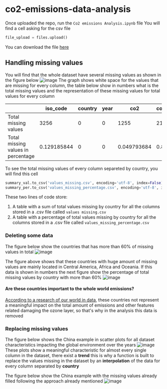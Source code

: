 # co2-emissions-data-analysis
Once uploaded the repo, run the `Co2 emissions Analysis.ipynb` file
You will find a cell asking for the csv file 
```python
file_upload = files.upload()
```
You can download the file [here](https://drive.google.com/file/d/1bYWfWoPAaLSjiHQwQhHSYikSCqJYDGCM/view?usp=share_link "here")

## Handling missing values
 
You will find that the whole dataset have several missing values as shown in the figure below
![image](https://user-images.githubusercontent.com/50804224/200028164-d545e154-a953-4844-92e0-edee8b670f6d.png)
The graph shows white space for the values that are missing for every column, the table below show in numbers what is the total missing values and the representation of these missing values for total values for every column

|                      |iso_code   |country|year|co2        |consumption_co2|co2_growth_prct|co2_growth_abs|trade_co2  |co2_per_capita|consumption_co2_per_capita|share_global_co2|cumulative_co2|share_global_cumulative_co2|co2_per_gdp|consumption_co2_per_gdp|co2_per_unit_energy|coal_co2   |cement_co2|flaring_co2|gas_co2    |oil_co2    |other_industry_co2|cement_co2_per_capita|coal_co2_per_capita|flaring_co2_per_capita|gas_co2_per_capita|oil_co2_per_capita|other_co2_per_capita|trade_co2_share|share_global_cement_co2|share_global_coal_co2|share_global_flaring_co2|share_global_gas_co2|share_global_oil_co2|share_global_other_co2|cumulative_cement_co2|cumulative_coal_co2|cumulative_flaring_co2|cumulative_gas_co2|cumulative_oil_co2|cumulative_other_co2|share_global_cumulative_cement_co2|share_global_cumulative_coal_co2|share_global_cumulative_flaring_co2|share_global_cumulative_gas_co2|share_global_cumulative_oil_co2|share_global_cumulative_other_co2|total_ghg  |ghg_per_capita|methane    |methane_per_capita|nitrous_oxide|nitrous_oxide_per_capita|population |gdp        |primary_energy_consumption|energy_per_capita|energy_per_gdp|
|----------------------------|-----------|-------|----|-----------|---------------|---------------|--------------|-----------|--------------|--------------------------|----------------|--------------|---------------------------|-----------|-----------------------|-------------------|-----------|----------|-----------|-----------|-----------|------------------|---------------------|-------------------|----------------------|------------------|------------------|--------------------|---------------|-----------------------|---------------------|------------------------|--------------------|--------------------|----------------------|---------------------|-------------------|----------------------|------------------|------------------|--------------------|----------------------------------|--------------------------------|-----------------------------------|-------------------------------|-------------------------------|---------------------------------|-----------|--------------|-----------|------------------|-------------|------------------------|-----------|-----------|--------------------------|-----------------|--------------|
|Total missing values        |3256       |0      |0   |1255       |21228          |273            |1619          |21228      |1897          |21228                     |1255            |1255          |1255                       |9815       |21443                  |16063              |8016       |12956     |20822      |16359      |4665       |23205             |12986                |8344               |20823                 |16369             |5023              |23205               |21228          |12956                  |8016                 |20822                   |16359               |4665                |23205                 |12956                |8016               |20822                 |16359             |4665              |23205               |12956                             |8016                            |20822                              |16359                          |4665                           |23205                            |19996      |20049         |19993      |20047             |19993        |20047                   |2326       |11666      |16514                     |16523            |18401         |
|Total missing values in percentage|0.129185844|0      |0   |0.049793684|0.842247262    |0.010831614    |0.064235836   |0.842247262|0.075265831   |0.842247262               |0.049793684     |0.049793684   |0.049793684                |0.389422314|0.850777654            |0.637319473        |0.318044755|0.51404539|0.826138708|0.649063641|0.185089668|0.920687193       |0.515235677          |0.331058562        |0.826178384           |0.649460403       |0.199293763       |0.920687193         |0.842247262    |0.51404539             |0.318044755          |0.826138708             |0.649063641         |0.185089668         |0.920687193           |0.51404539           |0.318044755        |0.826138708           |0.649063641       |0.185089668       |0.920687193         |0.51404539                        |0.318044755                     |0.826138708                        |0.649063641                    |0.185089668                    |0.920687193                      |0.793366132|0.795468973   |0.793247104|0.795389621       |0.793247104  |0.795389621             |0.092286939|0.462863038|0.655213458               |0.655570544      |0.730082527   |


To see the total missing values of every column separeted by country, you will find this cell
```python
summary_val.to_csv('values_missing.csv', encoding='utf-8', index=False)
summary_per.to_csv('values_missing_percentage.csv', encoding='utf-8', index=False)
```
These two lines of code store:
1. A table with a sum of total values missing by country for all the columns stored in a .csv file called `values missing.csv` 
2. A table with a percentage of total values missing by country for all the columns stored in a .csv file called `values_missing_percentage.csv` 

### Deleting some data
The figure below show the countries that has more than 60% of missing values in total 
![image](https://user-images.githubusercontent.com/50804224/200085203-b8e62240-ac46-4dfd-af0c-15ca17263d51.png)

The figure above shows that these countries with huge amount of missing values are mainly located in Central America, Africa and Oceania. If this data is shown in numbers the next figure show the percentage of total missing values by country with more than 60%
![image](https://user-images.githubusercontent.com/50804224/200085255-18752e15-63c6-40b5-9024-c2d9dc4381a5.png)

#### Are these countries important to the whole world emissions?

[According to a research of our world in data](https://ourworldindata.org/co2-emissions "co2 emissions according to a research show in our world in data"), these countries not represent a meaningful impact on the total amount of emissions and other features related damaging the ozone layer, so that's why in the analysis this data is removed 

### Replacing missing values

The figure below shows the China example in scatter plots for all dataset characteristics impacting the global environment over the years
![image](https://user-images.githubusercontent.com/50804224/200086544-47a93f33-87b5-4642-8a58-c573eb03774f.png)
These plots show a meaningful characteristic for almost every single column in the dataset, there exist a **trend** this is why a function is built to replace the values missing in the dataset by an **interpolation** of the data for every column separated by **country**

The figure below show the China example with the missing values already filled following the approach already mentioned
![image](https://user-images.githubusercontent.com/50804224/200089362-2e1e34ec-ff91-404e-933f-bc0cc8788ef4.png)
